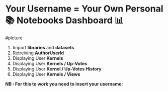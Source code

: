 # Your Username = Your Own Personal 📚 Notebooks Dashboard 📊

#picture

1. Import **libraries** and **datasets** 
2. Retreiving **AuthorUserId**
3. Displaying User **Kernels**
4. Displaying User **Kernels / Up-Votes**
5. Displaying User **Kernel / Up-Votes History**
6. Displaying User **Kernels / Views**

**NB : For this to work you need to insert your username:**
